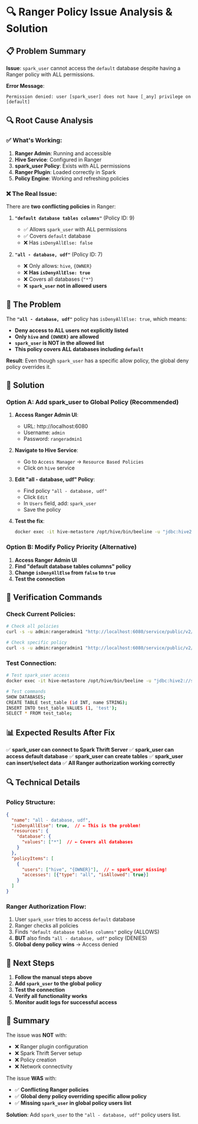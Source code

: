 # 🔍 Ranger Policy Issue Analysis & Solution

## 📋 **Problem Summary**

**Issue**: `spark_user` cannot access the `default` database despite having a Ranger policy with ALL permissions.

**Error Message**:
```
Permission denied: user [spark_user] does not have [_any] privilege on [default]
```

## 🔍 **Root Cause Analysis**

### **✅ What's Working:**
1. **Ranger Admin**: Running and accessible
2. **Hive Service**: Configured in Ranger
3. **spark_user Policy**: Exists with ALL permissions
4. **Ranger Plugin**: Loaded correctly in Spark
5. **Policy Engine**: Working and refreshing policies

### **❌ The Real Issue:**
There are **two conflicting policies** in Ranger:

1. **`"default database tables columns"`** (Policy ID: 9)
   - ✅ Allows `spark_user` with ALL permissions
   - ✅ Covers `default` database
   - ❌ Has `isDenyAllElse: false`

2. **`"all - database, udf"`** (Policy ID: 7)
   - ❌ Only allows: `hive`, `{OWNER}`
   - ❌ **Has `isDenyAllElse: true`**
   - ❌ Covers all databases (`"*"`)
   - ❌ **`spark_user` not in allowed users**

## 🎯 **The Problem**

The **`"all - database, udf"`** policy has `isDenyAllElse: true`, which means:
- **Deny access to ALL users not explicitly listed**
- **Only `hive` and `{OWNER}` are allowed**
- **`spark_user` is NOT in the allowed list**
- **This policy covers ALL databases including `default`**

**Result**: Even though `spark_user` has a specific allow policy, the global deny policy overrides it.

## 🔧 **Solution**

### **Option A: Add spark_user to Global Policy (Recommended)**

1. **Access Ranger Admin UI**:
   - URL: http://localhost:6080
   - Username: `admin`
   - Password: `rangeradmin1`

2. **Navigate to Hive Service**:
   - Go to `Access Manager` → `Resource Based Policies`
   - Click on `hive` service

3. **Edit "all - database, udf" Policy**:
   - Find policy `"all - database, udf"`
   - Click `Edit`
   - In `Users` field, add: `spark_user`
   - Save the policy

4. **Test the fix**:
   ```bash
   docker exec -it hive-metastore /opt/hive/bin/beeline -u "jdbc:hive2://spark-thrift-server:10000" -n spark_user
   ```

### **Option B: Modify Policy Priority (Alternative)**

1. **Access Ranger Admin UI**
2. **Find "default database tables columns" policy**
3. **Change `isDenyAllElse` from `false` to `true`**
4. **Test the connection**

## 🧪 **Verification Commands**

### **Check Current Policies**:
```bash
# Check all policies
curl -s -u admin:rangeradmin1 "http://localhost:6080/service/public/v2/api/service/hive/policy" | jq '.[] | {name: .name, isDenyAllElse: .isDenyAllElse, users: .policyItems[0].users}'

# Check specific policy
curl -s -u admin:rangeradmin1 "http://localhost:6080/service/public/v2/api/service/hive/policy" | jq '.[] | select(.name == "all - database, udf") | .policyItems[0].users'
```

### **Test Connection**:
```bash
# Test spark_user access
docker exec -it hive-metastore /opt/hive/bin/beeline -u "jdbc:hive2://spark-thrift-server:10000" -n spark_user

# Test commands
SHOW DATABASES;
CREATE TABLE test_table (id INT, name STRING);
INSERT INTO test_table VALUES (1, 'test');
SELECT * FROM test_table;
```

## 📊 **Expected Results After Fix**

✅ **spark_user can connect to Spark Thrift Server**
✅ **spark_user can access default database**
✅ **spark_user can create tables**
✅ **spark_user can insert/select data**
✅ **All Ranger authorization working correctly**

## 🔍 **Technical Details**

### **Policy Structure**:
```json
{
  "name": "all - database, udf",
  "isDenyAllElse": true,  // ← This is the problem!
  "resources": {
    "database": {
      "values": ["*"]  // ← Covers all databases
    }
  },
  "policyItems": [
    {
      "users": ["hive", "{OWNER}"],  // ← spark_user missing!
      "accesses": [{"type": "all", "isAllowed": true}]
    }
  ]
}
```

### **Ranger Authorization Flow**:
1. User `spark_user` tries to access `default` database
2. Ranger checks all policies
3. Finds `"default database tables columns"` policy (ALLOWS)
4. **BUT** also finds `"all - database, udf"` policy (DENIES)
5. **Global deny policy wins** → Access denied

## 🚀 **Next Steps**

1. **Follow the manual steps above**
2. **Add `spark_user` to the global policy**
3. **Test the connection**
4. **Verify all functionality works**
5. **Monitor audit logs for successful access**

## 📝 **Summary**

The issue was **NOT** with:
- ❌ Ranger plugin configuration
- ❌ Spark Thrift Server setup
- ❌ Policy creation
- ❌ Network connectivity

The issue **WAS** with:
- ✅ **Conflicting Ranger policies**
- ✅ **Global deny policy overriding specific allow policy**
- ✅ **Missing `spark_user` in global policy users list**

**Solution**: Add `spark_user` to the `"all - database, udf"` policy users list. 